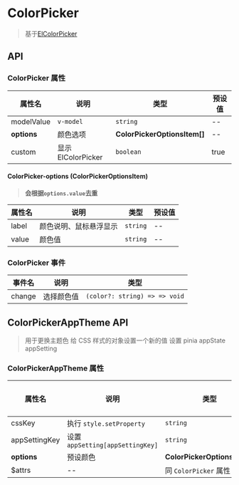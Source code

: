 # ColorPicker

> 基于[ElColorPicker](https://element-plus.org/zh-CN/component/color-picker.html)

## API

### ColorPicker 属性

| 属性名      | 说明               | 类型                   | 预设值 |
| ----------- | ------------------ | ---------------------- | ------ |
| modelValue  | `v-model`          | `string`               | --     |
| **options** | 颜色选项           | **ColorPickerOptionsItem[]** | --     |
| custom      | 显示 ElColorPicker | `boolean`              | true   |

#### ColorPicker-options (ColorPickerOptionsItem)

> **会根据`options.value`去重**

| 属性名 | 说明                   | 类型     | 预设值 |
| ------ | ---------------------- | -------- | ------ |
| label  | 颜色说明、鼠标悬浮显示 | `string` | --     |
| value  | 颜色值                 | `string` | --     |

### ColorPicker 事件

| 事件名 | 说明       | 类型                          |
| ------ | ---------- | ----------------------------- |
| change | 选择颜色值 | `(color?: string) => => void` |

## ColorPickerAppTheme API

> 用于更换主题色
> 给 CSS 样式的对象设置一个新的值
> 设置 pinia appState appSetting

### ColorPickerAppTheme 属性

| 属性名        | 说明                             | 类型                   | 预设值 |
| ------------- | -------------------------------- | ---------------------- | ------ |
| cssKey        | 执行 `style.setProperty`         | `string`               | --     |
| appSettingKey | 设置 `appSetting[appSettingKey]` | `string`               | --     |
| **options**   | 预设颜色                         | **ColorPickerOptionsItem[]** | [...]  |
| $attrs        | --                               | 同 `ColorPicker` 属性  | --     |
